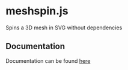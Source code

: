 # meshspin.js
Spins a 3D mesh in SVG without dependencies

## Documentation
Documentation can be found [here][1]

[1]: http://kickstart.ch/pages/meshspin-js.html

